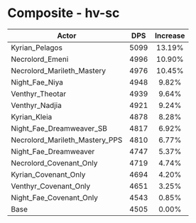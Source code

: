 # Composite - hv-sc
| Actor | DPS | Increase |
|---|:---:|:---:|
|Kyrian_Pelagos|5099|13.19%|
|Necrolord_Emeni|4996|10.90%|
|Necrolord_Marileth_Mastery|4976|10.45%|
|Night_Fae_Niya|4948|9.82%|
|Venthyr_Theotar|4939|9.64%|
|Venthyr_Nadjia|4921|9.24%|
|Kyrian_Kleia|4878|8.28%|
|Night_Fae_Dreamweaver_SB|4817|6.92%|
|Necrolord_Marileth_Mastery_PPS|4810|6.77%|
|Night_Fae_Dreamweaver|4747|5.37%|
|Necrolord_Covenant_Only|4719|4.74%|
|Kyrian_Covenant_Only|4694|4.20%|
|Venthyr_Covenant_Only|4651|3.25%|
|Night_Fae_Covenant_Only|4543|0.85%|
|Base|4505|0.00%|
